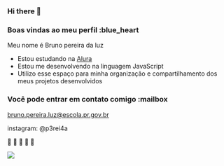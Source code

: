 ### Hi there 👋
### Boas vindas ao meu perfil :blue_heart

Meu nome é Bruno pereira da luz

- Estou estudando na [Alura](https://www.alura.com.br)
- Estou me desenvolvendo na linguagem JavaScript
- Utilizo esse espaço para minha organização e compartilhamento dos meus projetos desenvolvidos

### Você pode entrar em contato comigo :mailbox

bruno.pereira.luz@escola.pr.gov.br

instagram: @p3rei4a

🎼 🧿 🧿 🧿 🎼


![](https://media.tenor.com/prT_agJ7F98AAAAd/the-rock-the-rock-sus.gif)
